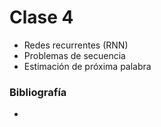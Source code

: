 # Clase 4
* Redes recurrentes (RNN)
* Problemas de secuencia
* Estimación de próxima palabra

### Bibliografía
* 